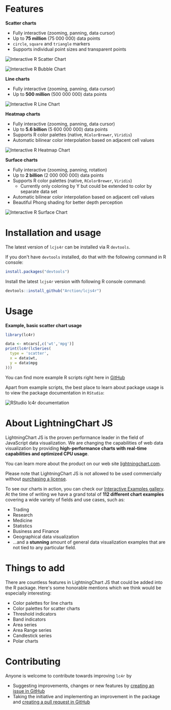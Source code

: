 # Features

**Scatter charts**

- Fully interactive (zooming, panning, data cursor)
- Up to **75 million** (75 000 000) data points
- `circle`, `square` and `triangle` markers
- Supports individual point sizes and transparent points

![Interactive R Scatter Chart](./readme/screenshots/scatter.jpeg)

![Interactive R Bubble Chart](./readme/screenshots/bubble.jpeg)

**Line charts**

- Fully interactive (zooming, panning, data cursor)
- Up to **500 million** (500 000 000) data points

![Interactive R Line Chart](./readme/screenshots/line.jpeg)

**Heatmap charts**

- Fully interactive (zooming, panning, data cursor)
- Up to **5.6 billion** (5 600 000 000) data points
- Supports R color palettes (native, `RColorBrewer`, `Viridis`)
- Automatic bilinear color interpolation based on adjacent cell values

![Interactive R Heatmap Chart](./readme/screenshots/heatmap.jpeg)

**Surface charts**

- Fully interactive (zooming, panning, rotation)
- Up to **2 billion** (2 000 000 000) data points
- Supports R color palettes (native, `RColorBrewer`, `Viridis`)
  - Currently only coloring by Y but could be extended to color by separate data set
- Automatic bilinear color interpolation based on adjacent cell values
- Beautiful Phong shading for better depth perception

![Interactive R Surface Chart](./readme/screenshots/surface.jpeg)

# Installation and usage

The latest version of `lcjs4r` can be installed via R `devtools`.

If you don't have `devtools` installed, do that with the following command in R console:

```r
install.packages("devtools")
```

Install the latest `lcjs4r` version with following R console command:

```r
devtools::install_github("Arction/lcjs4r")
```

# Usage

**Example, basic scatter chart usage**

```r
library(lc4r)

data <- mtcars[,c('wt','mpg')]
print(lc4r(lcSeries(
  type = 'scatter',
  x = data$wt,
  y = data$mpg
)))
```

You can find more example R scripts right here in [GitHub](./examples)

Apart from example scripts, the best place to learn about package usage is to view the package documentation in `RStudio`:

![RStudio lc4r documentation](./readme/screenshots/package.png)

# About LightningChart JS

LightningChart JS is the proven performance leader in the field of JavaScript data visualization. We are changing the capabilities of web data visualization by providing **high-performance charts with real-time capabilities and optimized CPU usage**.

You can learn more about the product on our web site [lightningchart.com](https://www.arction.com/lightningchart-js/).

Please note that LightningChart JS is not allowed to be used commercially without [purchasing a license](https://www.arction.com/lightningchart-js-pricing/).

To see our charts in action, you can check our [Interactive Examples gallery](https://www.arction.com/lightningchart-js-interactive-examples/). At the time of writing we have a grand total of **112 different chart examples** covering a wide variety of fields and use cases, such as:

- Trading
- Research
- Medicine
- Statistics
- Business and Finance
- Geographical data visualization
- ...and a **stunning** amount of general data visualization examples that are not tied to any particular field.

# Things to add

There are countless features in LightningChart JS that could be added into the R package. Here's some honorable mentions which we think would be especially interesting:

- Color palettes for line charts
- Color palettes for scatter charts
- Threshold indicators
- Band indicators
- Area series
- Area Range series
- Candlestick series
- Polar charts

# Contributing

Anyone is welcome to contribute towards improving `lc4r` by

- Suggesting improvements, changes or new features by [creating an issue in GitHub](./readme/creating-issue.md)
- Taking the initiative and implementing an improvement in the package and [creating a pull request in GitHub](./readme/creating-pull-request.md)
